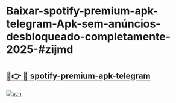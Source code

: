 # Baixar-spotify-premium-apk-telegram-Apk-sem-anúncios-desbloqueado-completamente-2025-#zijmd

# <h2><a href="https://ainizakaria.my?title=spotify-premium-apk-telegram&ref=24M">🔗👉 🔴 spotify-premium-apk-telegram</a></h2>

[![acn](https://github.com/user-attachments/assets/0f9c940e-d8b0-45ae-aac7-cd30a18b3e1c)](https://ainizakaria.my?title=spotify-premium-apk-telegram&ref=24M)

